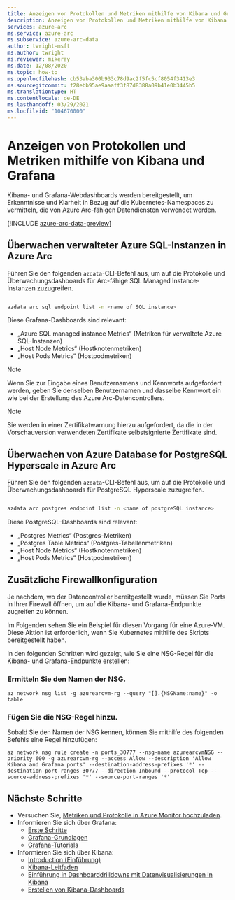 ```yaml
---
title: Anzeigen von Protokollen und Metriken mithilfe von Kibana und Grafana
description: Anzeigen von Protokollen und Metriken mithilfe von Kibana und Grafana
services: azure-arc
ms.service: azure-arc
ms.subservice: azure-arc-data
author: twright-msft
ms.author: twright
ms.reviewer: mikeray
ms.date: 12/08/2020
ms.topic: how-to
ms.openlocfilehash: cb53aba300b933c78d9ac2f5fc5cf8054f3413e3
ms.sourcegitcommit: f28ebb95ae9aaaff3f87d8388a09b41e0b3445b5
ms.translationtype: HT
ms.contentlocale: de-DE
ms.lasthandoff: 03/29/2021
ms.locfileid: "104670000"
---
```

# <a name="view-logs-and-metrics-using-kibana-and-grafana"></a>Anzeigen von Protokollen und Metriken mithilfe von Kibana und Grafana

Kibana- und Grafana-Webdashboards werden bereitgestellt, um Erkenntnisse und Klarheit in Bezug auf die Kubernetes-Namespaces zu vermitteln, die von Azure Arc-fähigen Datendiensten verwendet werden.

[!INCLUDE [azure-arc-data-preview](../../../includes/azure-arc-data-preview.md)]


## <a name="monitor-azure-sql-managed-instances-on-azure-arc"></a>Überwachen verwalteter Azure SQL-Instanzen in Azure Arc

Führen Sie den folgenden `azdata`-CLI-Befehl aus, um auf die Protokolle und Überwachungsdashboards für Arc-fähige SQL Managed Instance-Instanzen zuzugreifen.

```bash

azdata arc sql endpoint list -n <name of SQL instance>

```
Diese Grafana-Dashboards sind relevant:

* „Azure SQL managed instance Metrics“ (Metriken für verwaltete Azure SQL-Instanzen)
* „Host Node Metrics“ (Hostknotenmetriken)
* „Host Pods Metrics“ (Hostpodmetriken)


> [!NOTE]
>  Wenn Sie zur Eingabe eines Benutzernamens und Kennworts aufgefordert werden, geben Sie denselben Benutzernamen und dasselbe Kennwort ein wie bei der Erstellung des Azure Arc-Datencontrollers.

> [!NOTE]
>  Sie werden in einer Zertifikatwarnung hierzu aufgefordert, da die in der Vorschauversion verwendeten Zertifikate selbstsignierte Zertifikate sind.


## <a name="monitor-azure-database-for-postgresql-hyperscale-on-azure-arc"></a>Überwachen von Azure Database for PostgreSQL Hyperscale in Azure Arc

Führen Sie den folgenden `azdata`-CLI-Befehl aus, um auf die Protokolle und Überwachungsdashboards für PostgreSQL Hyperscale zuzugreifen.

```bash

azdata arc postgres endpoint list -n <name of postgreSQL instance>

```

Diese PostgreSQL-Dashboards sind relevant:

* „Postgres Metrics“ (Postgres-Metriken)
* „Postgres Table Metrics“ (Postgres-Tabellenmetriken)
* „Host Node Metrics“ (Hostknotenmetriken)
* „Host Pods Metrics“ (Hostpodmetriken)


## <a name="additional-firewall-configuration"></a>Zusätzliche Firewallkonfiguration

Je nachdem, wo der Datencontroller bereitgestellt wurde, müssen Sie Ports in Ihrer Firewall öffnen, um auf die Kibana- und Grafana-Endpunkte zugreifen zu können.

Im Folgenden sehen Sie ein Beispiel für diesen Vorgang für eine Azure-VM. Diese Aktion ist erforderlich, wenn Sie Kubernetes mithilfe des Skripts bereitgestellt haben.

In den folgenden Schritten wird gezeigt, wie Sie eine NSG-Regel für die Kibana- und Grafana-Endpunkte erstellen:

### <a name="find-the-name-of-the-nsg"></a>Ermitteln Sie den Namen der NSG.

```azurecli
az network nsg list -g azurearcvm-rg --query "[].{NSGName:name}" -o table
```

### <a name="add-the-nsg-rule"></a>Fügen Sie die NSG-Regel hinzu.

Sobald Sie den Namen der NSG kennen, können Sie mithilfe des folgenden Befehls eine Regel hinzufügen:

```azurecli
az network nsg rule create -n ports_30777 --nsg-name azurearcvmNSG --priority 600 -g azurearcvm-rg --access Allow --description 'Allow Kibana and Grafana ports' --destination-address-prefixes '*' --destination-port-ranges 30777 --direction Inbound --protocol Tcp --source-address-prefixes '*' --source-port-ranges '*'
```


## <a name="next-steps"></a>Nächste Schritte
- Versuchen Sie, [Metriken und Protokolle in Azure Monitor hochzuladen](upload-metrics-and-logs-to-azure-monitor.md).
- Informieren Sie sich über Grafana:
   - [Erste Schritte](https://grafana.com/docs/grafana/latest/getting-started/getting-started)
   - [Grafana-Grundlagen](https://grafana.com/tutorials/grafana-fundamentals/#1)
   - [Grafana-Tutorials](https://grafana.com/tutorials/grafana-fundamentals/#1)
- Informieren Sie sich über Kibana:
   - [Introduction (Einführung)](https://www.elastic.co/webinars/getting-started-kibana?baymax=default&elektra=docs&storm=top-video)
   - [Kibana-Leitfaden](https://www.elastic.co/guide/en/kibana/current/index.html)
   - [Einführung in Dashboarddrilldowns mit Datenvisualisierungen in Kibana](https://www.elastic.co/webinars/dashboard-drilldowns-with-data-visualizations-in-kibana/)
   - [Erstellen von Kibana-Dashboards](https://www.elastic.co/webinars/how-to-build-kibana-dashboards/)

